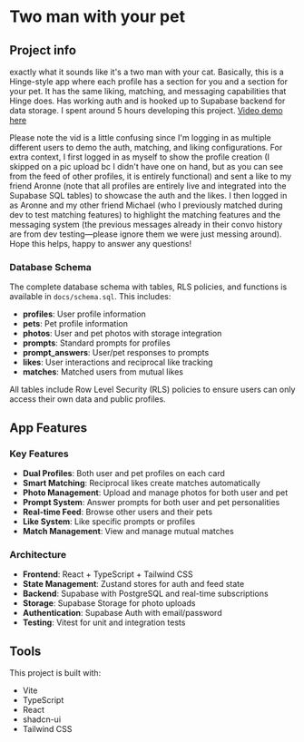 # Two man with your pet

## Project info

exactly what it sounds like it's a two man with your cat. Basically, this is a Hinge-style app where each profile has a section for you and a section for your pet. It has the same liking, matching, and messaging capabilities that Hinge does. Has working auth and is hooked up to Supabase backend for data storage. I spent around 5 hours developing this project.  [Video demo here](https://youtu.be/frbZMkXZdPI)

Please note the vid is a little confusing since I'm logging in as multiple different users to demo the auth, matching, and liking configurations. For extra context, I first logged in as myself to show the profile creation (I skipped on a pic upload bc I didn't have one on hand, but as you can see from the feed of other profiles, it is entirely functional) and sent a like to my friend Aronne (note that all profiles are entirely live and integrated into the Supabase SQL tables) to showcase the auth and the likes. I then logged in as Aronne and my other friend Michael (who I previously matched during dev to test matching features) to highlight the matching features and the messaging system (the previous messages already in their convo history are from dev testing—please ignore them we were just messing around). Hope this helps, happy to answer any questions!  

### Database Schema

The complete database schema with tables, RLS policies, and functions is available in `docs/schema.sql`. This includes:

- **profiles**: User profile information
- **pets**: Pet profile information  
- **photos**: User and pet photos with storage integration
- **prompts**: Standard prompts for profiles
- **prompt_answers**: User/pet responses to prompts
- **likes**: User interactions and reciprocal like tracking
- **matches**: Matched users from mutual likes

All tables include Row Level Security (RLS) policies to ensure users can only access their own data and public profiles.

## App Features

### Key Features

- **Dual Profiles**: Both user and pet profiles on each card
- **Smart Matching**: Reciprocal likes create matches automatically  
- **Photo Management**: Upload and manage photos for both user and pet
- **Prompt System**: Answer prompts for both user and pet personalities
- **Real-time Feed**: Browse other users and their pets
- **Like System**: Like specific prompts or profiles
- **Match Management**: View and manage mutual matches

### Architecture

- **Frontend**: React + TypeScript + Tailwind CSS
- **State Management**: Zustand stores for auth and feed state
- **Backend**: Supabase with PostgreSQL and real-time subscriptions
- **Storage**: Supabase Storage for photo uploads
- **Authentication**: Supabase Auth with email/password
- **Testing**: Vitest for unit and integration tests

## Tools

This project is built with:

- Vite
- TypeScript
- React
- shadcn-ui
- Tailwind CSS
